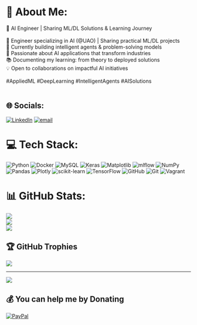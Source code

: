# 💫 About Me:
🤖 AI Engineer | Sharing ML/DL Solutions & Learning Journey<br><br>🔬 Engineer specializing in AI (@UAO) | Sharing practical ML/DL projects  <br>🧠 Currently building intelligent agents & problem-solving models  <br>🚀 Passionate about AI applications that transform industries  <br>📚 Documenting my learning: from theory to deployed solutions  <br>💡 Open to collaborations on impactful AI initiatives  <br><br>#AppliedML #DeepLearning #IntelligentAgents #AISolutions <br><br>


## 🌐 Socials:
[![LinkedIn](https://img.shields.io/badge/LinkedIn-%230077B5.svg?logo=linkedin&logoColor=white)](https://linkedin.com/in/juan-daniel-muñoz-ortiz-05b2b4149) [![email](https://img.shields.io/badge/Email-D14836?logo=gmail&logoColor=white)](mailto:juan345daniel@gmail.com) 

# 💻 Tech Stack:
![Python](https://img.shields.io/badge/python-3670A0?style=for-the-badge&logo=python&logoColor=ffdd54) ![Docker](https://img.shields.io/badge/docker-%230db7ed.svg?style=for-the-badge&logo=docker&logoColor=white) ![MySQL](https://img.shields.io/badge/mysql-4479A1.svg?style=for-the-badge&logo=mysql&logoColor=white) ![Keras](https://img.shields.io/badge/Keras-%23D00000.svg?style=for-the-badge&logo=Keras&logoColor=white) ![Matplotlib](https://img.shields.io/badge/Matplotlib-%23ffffff.svg?style=for-the-badge&logo=Matplotlib&logoColor=black) ![mlflow](https://img.shields.io/badge/mlflow-%23d9ead3.svg?style=for-the-badge&logo=numpy&logoColor=blue) ![NumPy](https://img.shields.io/badge/numpy-%23013243.svg?style=for-the-badge&logo=numpy&logoColor=white) ![Pandas](https://img.shields.io/badge/pandas-%23150458.svg?style=for-the-badge&logo=pandas&logoColor=white) ![Plotly](https://img.shields.io/badge/Plotly-%233F4F75.svg?style=for-the-badge&logo=plotly&logoColor=white) ![scikit-learn](https://img.shields.io/badge/scikit--learn-%23F7931E.svg?style=for-the-badge&logo=scikit-learn&logoColor=white) ![TensorFlow](https://img.shields.io/badge/TensorFlow-%23FF6F00.svg?style=for-the-badge&logo=TensorFlow&logoColor=white) ![GitHub](https://img.shields.io/badge/github-%23121011.svg?style=for-the-badge&logo=github&logoColor=white) ![Git](https://img.shields.io/badge/git-%23F05033.svg?style=for-the-badge&logo=git&logoColor=white) ![Vagrant](https://img.shields.io/badge/vagrant-%231563FF.svg?style=for-the-badge&logo=vagrant&logoColor=white)
# 📊 GitHub Stats:
![](https://github-readme-stats.vercel.app/api?username=AIJDprojects&theme=vue-dark&hide_border=true&include_all_commits=false&count_private=false)<br/>
![](https://nirzak-streak-stats.vercel.app/?user=AIJDprojects&theme=vue-dark&hide_border=true)<br/>
![](https://github-readme-stats.vercel.app/api/top-langs/?username=AIJDprojects&theme=vue-dark&hide_border=true&include_all_commits=false&count_private=false&layout=compact)

## 🏆 GitHub Trophies
![](https://github-profile-trophy.vercel.app/?username=AIJDprojects&theme=radical&no-frame=false&no-bg=false&margin-w=4)

---
[![](https://visitcount.itsvg.in/api?id=AIJDprojects&icon=0&color=0)](https://visitcount.itsvg.in)

  ## 💰 You can help me by Donating
  [![PayPal](https://img.shields.io/badge/PayPal-00457C?style=for-the-badge&logo=paypal&logoColor=white)](https://paypal.me/JDpaypal381) 

  
<!-- Proudly created with GPRM ( https://gprm.itsvg.in ) -->
